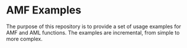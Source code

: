 # AMF Examples
The purpose of this repository is to provide a set of usage examples for AMF and AML functions.
The examples are incremental, from simple to more complex.
